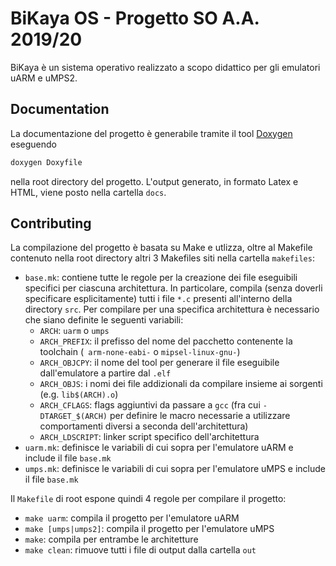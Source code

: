 # BiKaya OS - Progetto SO A.A. 2019/20

BiKaya è un sistema operativo realizzato a scopo didattico per gli emulatori
uARM e uMPS2.

## Documentation

La documentazione del progetto è generabile tramite il tool [Doxygen](http://www.doxygen.nl/) eseguendo
```bash
doxygen Doxyfile
```
nella root directory del progetto. L'output generato, in formato Latex e HTML, viene posto nella cartella `docs`.

## Contributing

La compilazione del progetto è basata su Make e utlizza, oltre al Makefile contenuto
nella root directory altri 3 Makefiles siti nella cartella `makefiles`:
- `base.mk`: contiene tutte le regole per la creazione dei file eseguibili specifici
per ciascuna architettura. In particolare, compila (senza doverli specificare esplicitamente) tutti i file ```*.c``` presenti all'interno della directory `src`. Per compilare per una specifica architettura è necessario che siano definite le seguenti variabili: 
  * `ARCH`: `uarm` o `umps`
  * `ARCH_PREFIX`: il prefisso del nome del pacchetto contenente la toolchain (` arm-none-eabi-` o `mipsel-linux-gnu-`)
  * `ARCH_OBJCPY`: il nome del tool per generare il file eseguibile dall'emulatore a partire
dal `.elf`
  * `ARCH_OBJS`: i nomi dei file addizionali da compilare insieme ai sorgenti (e.g. `lib$(ARCH).o`)
  * `ARCH_CFLAGS`: flags aggiuntivi da passare a `gcc` (fra cui `-DTARGET_$(ARCH)` per definire le macro necessarie a utilizzare comportamenti diversi a seconda dell'architettura)
  * `ARCH_LDSCRIPT`: linker script specifico dell'architettura
- `uarm.mk`: definisce le variabili di cui sopra per l'emulatore uARM e include il file `base.mk`
- `umps.mk`: definisce le variabili di cui sopra per l'emulatore uMPS e include il file `base.mk`

Il `Makefile` di root espone quindi 4 regole per compilare il progetto:
- `make uarm`: compila il progetto per l'emulatore uARM
- `make [umps|umps2]`: compila il progetto per l'emulatore uMPS
- `make`: compila per entrambe le architetture
- `make clean`: rimuove tutti i file di output dalla cartella `out`